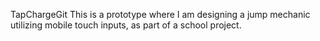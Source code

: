 TapChargeGit
This is a prototype where I am designing a jump mechanic utilizing mobile touch inputs, as part of a school project.
